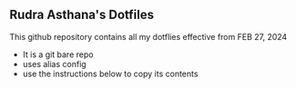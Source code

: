 ## Rudra Asthana's Dotfiles

This github repository contains all my dotflies effective from FEB 27, 2024
- It is a git bare repo
- uses alias config
- use the instructions below to copy its contents

